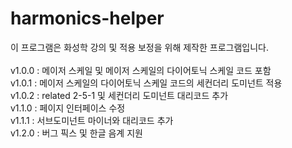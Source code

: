 # harmonics-helper
이 프로그램은 화성학 강의 및 적용 보정을 위해 제작한 프로그램입니다.
<br/><br/>
v1.0.0 : 메이저 스케일 및 메이저 스케일의 다이어토닉 스케일 코드 포함
<br/>v1.0.1 : 메이저 스케일의 다이어토닉 스케일 코드의 세컨더리 도미넌트 적용
<br/>v1.0.2 : related 2-5-1 및 세컨더리 도미넌트 대리코드 추가
<br/>v1.1.0 : 페이지 인터페이스 수정
<br/>v1.1.1 : 서브도미넌트 마이너와 대리코드 추가
<br/>v1.2.0 : 버그 픽스 및 한글 음계 지원
